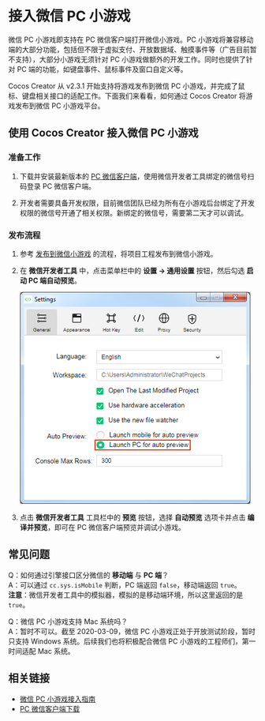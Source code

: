 # 接入微信 PC 小游戏

微信 PC 小游戏即支持在 PC 微信客户端打开微信小游戏。PC 小游戏将兼容移动端的大部分功能，包括但不限于虚拟支付、开放数据域、触摸事件等（广告目前暂不支持），大部分小游戏无须针对 PC 小游戏做额外的开发工作。同时也提供了针对 PC 端的功能，如键盘事件、鼠标事件及窗口自定义等。

Cocos Creator 从 v2.3.1 开始支持将游戏发布到微信 PC 小游戏，并完成了鼠标、键盘相关接口的适配工作。下面我们来看看，如何通过 Cocos Creator 将游戏发布到微信 PC 小游戏平台。

## 使用 Cocos Creator 接入微信 PC 小游戏

### 准备工作

1. 下载并安装最新版本的 [PC 微信客户端](https://developers.weixin.qq.com/community/minigame/article/doc/0002ce5cc94270784ef9a591c50013)，使用微信开发者工具绑定的微信号扫码登录 PC 微信客户端。

2. 开发者需要具备开发权限，目前微信团队已经为所有在小游戏后台绑定了开发权限的微信号开通了相关权限。新绑定的微信号，需要第二天才可以调试。

### 发布流程

1. 参考 [发布到微信小游戏](./publish-wechatgame.md) 的流程，将项目工程发布到微信小游戏。

2. 在 **微信开发者工具** 中，点击菜单栏中的 **设置 -> 通用设置** 按钮，然后勾选 **启动 PC 端自动预览**。

    ![](./publish-pc-wechatgame/wechat-devtool-preference.png)

3. 点击 **微信开发者工具** 工具栏中的 **预览** 按钮，选择 **自动预览** 选项卡并点击 **编译并预览**，即可在 PC 微信客户端预览并调试小游戏。

## 常见问题

Q：如何通过引擎接口区分微信的 **移动端** 与 **PC 端**？<br>
A：可以通过 `cc.sys.isMobile` 判断，PC 端返回 `false`，移动端返回 `true`。<br>
**注意**：微信开发者工具中的模拟器，模拟的是移动端环境，所以这里返回的是 `true`。

Q：微信 PC 小游戏支持 Mac 系统吗？<br>
A：暂时不可以。截至 2020-03-09，微信 PC 小游戏正处于开放测试阶段，暂时只支持 Windows 系统。后续我们也将积极配合微信 PC 小游戏的工程师们，第一时间适配 Mac 系统。

## 相关链接

- [微信 PC 小游戏接入指南](https://developers.weixin.qq.com/minigame/dev/guide/open-ability/pc-game.html)  
- [PC 微信客户端下载](https://developers.weixin.qq.com/community/minigame/article/doc/0002ce5cc94270784ef9a591c50013)
